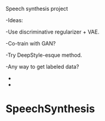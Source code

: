Speech synthesis project

-Ideas: 

-Use discriminative regularizer + VAE.  

-Co-train with GAN?  

-Try DeepStyle-esque method.  

-Any way to get labeled data?  

-

-



# SpeechSynthesis
